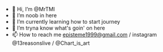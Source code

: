 - 👋 Hi, I’m @MrTMI
- 👀 I’m noob in here
- 🌱 I’m currently learning how to start journey
- 💞️ I’m tryna know what's goin' on here
- 📫 How to reach me episteme1999@gmail.com / instagram @13reasonslive / @Chart_is_art

<!---
MrTMI/MrTMI is a ✨ special ✨ repository because its `README.md` (this file) appears on your GitHub profile.
You can click the Preview link to take a look at your changes.
--->
